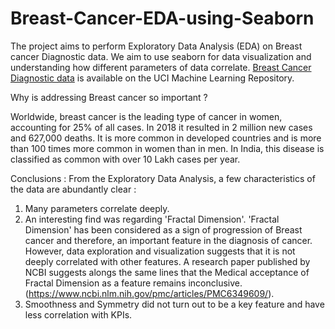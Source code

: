 # Breast-Cancer-EDA-using-Seaborn


The project aims to perform Exploratory Data Analysis (EDA) on Breast cancer Diagnostic data. We aim to use seaborn for data visualization and understanding how different parameters of data correlate. <a href="https://archive.ics.uci.edu/ml/datasets/Breast+Cancer+Wisconsin+%28Diagnostic%29">Breast Cancer Diagnostic data</a> is available on the UCI Machine Learning Repository.


Why is addressing Breast cancer so important ?


Worldwide, breast cancer is the leading type of cancer in women, accounting for 25% of all cases. In 2018 it resulted in 2 million new cases and 627,000 deaths. It is more common in developed countries and is more than 100 times more common in women than in men. In India, this disease is classified as common with over 10 Lakh cases per year. 


Conclusions : 
From the Exploratory Data Analysis, a few characteristics of the data are abundantly clear : 
1. Many parameters correlate deeply. 
2. An interesting find was regarding 'Fractal Dimension'. 'Fractal Dimension' has been considered as a sign of progression of Breast cancer and therefore, an important feature in the  diagnosis of cancer. However, data exploration and visualization suggests that it is not deeply correlated with other features. A research paper published by NCBI suggests alongs the same lines that the Medical acceptance of Fractal Dimension as a feature remains inconclusive. (https://www.ncbi.nlm.nih.gov/pmc/articles/PMC6349609/). 
3. Smoothness and Symmetry did not turn out to be a key feature and have less correlation with KPIs. 
